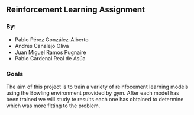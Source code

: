 ## Reinforcement Learning Assignment
### By:
- Pablo Pérez González-Alberto
- Andrés Canalejo Oliva
- Juan Miguel Ramos Pugnaire
- Pablo Cardenal Real de Asúa

### Goals
The aim of this project is to train a variety of reinfocement learning models using the Bowling environment provided by gym. After each model has been trained we will study te results each one has obtained to determine which was more fitting to the problem.